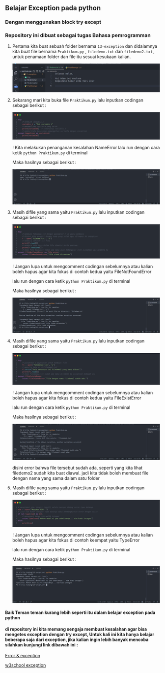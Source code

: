 ## Belajar Exception pada python
### Dengan menggunakan block try except
### Repository ini dibuat sebagai tugas Bahasa pemrogramman

1. Pertama kita buat sebuah folder bernama `13-exception` dan didalamnya kita buat file bernama `Praktikum.py` , `filedemo.txt` dan `filedemo2.txt`, untuk penamaan folder dan file itu sesuai kesukaan kalian.

   ![img folder](img/folder.png)

2. Sekarang mari kita buka file `Praktikum.py` lalu inputkan codingan sebagai berikut :

   ![img folder](img/variable.png)

    ! Kita melakukan penanganan kesalahan NameError
    lalu run dengan cara ketik `python Praktikum.py` di terminal

    Maka hasilnya sebagai berikut :

   ![img folder](img/coding/variable.png)

3. Masih difile yang sama yaitu `Praktikum.py` lalu inputkan codingan sebagai berikut :

   ![img folder](img/filenotfound.png)

    ! Jangan lupa untuk mengcomment codingan sebelumnya atau kalian boleh hapus agar kita fokus di contoh kedua yaitu FileNotFoundError

    lalu run dengan cara ketik `python Praktikum.py` di terminal

    Maka hasilnya sebagai berikut :

   ![img folder](img/coding/filenotfound.png)

4. Masih difile yang sama yaitu `Praktikum.py` lalu inputkan codingan sebagai berikut :

   ![img folder](img/fileexist.png)

    ! Jangan lupa untuk mengcomment codingan sebelumnya atau kalian boleh hapus agar kita fokus di contoh kedua yaitu FileExistError

    lalu run dengan cara ketik `python Praktikum.py` di terminal

    Maka hasilnya sebagai berikut :

   ![img folder](img/coding/fileexist.png)

   disini error bahwa file tersebut sudah ada, seperti yang kita lihat filedemo2 sudah kita buat diawal. jadi kita tidak boleh membuat file dengan nama yang sama dalam satu folder

5. Masih difile yang sama yaitu `Praktikum.py` lalu inputkan codingan sebagai berikut :

   ![img folder](img/nim.png)

    ! Jangan lupa untuk mengcomment codingan sebelumnya atau kalian boleh hapus agar kita fokus di contoh keempat yaitu TypeError

    lalu run dengan cara ketik `python Praktikum.py` di terminal

    Maka hasilnya sebagai berikut :

   ![img folder](img/coding/nim.png)


#### Baik Teman teman kurang lebih seperti itu dalam belajar exception pada python
#### di repository ini kita memang sengaja membuat kesalahan agar bisa mengetes exception dengan try except, Untuk kali ini kita hanya belajar beberapa saja dari exception, jika kalian ingin lebih banyak mencoba silahkan kunjungi link dibawah ini :

[Error & exception ](https://docs.python.org/3/tutorial/errors.html)

[w3school exception](https://www.w3schools.com/python/python_ref_exceptions.asp)




